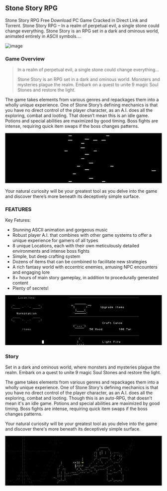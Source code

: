 ## Stone Story RPG

Stone Story RPG Free Download PC Game Cracked in Direct Link and Torrent. Stone Story RPG – In a realm of perpetual evil, a single stone could change everything. Stone Story is an RPG set in a dark and ominous world, animated entirely in ASCII symbols….

![image](https://github.com/lucthienphong1120/Stone-Story/assets/90561566/a54720dd-1c0b-40eb-b090-3759b2685418)

### Game Overview

> In a realm of perpetual evil, a single stone could change everything…
>
> Stone Story is an RPG set in a dark and ominous world. Monsters and mysteries plague the realm. Embark on a quest to unite 9 magic Soul Stones and restore the light.

The game takes elements from various genres and repackages them into a wholly unique experience. One of Stone Story’s defining mechanics is that you have no direct control of the player character, as an A.I. does all the exploring, combat and looting. That doesn’t mean this is an idle game. Potions and special abilities are maximized by good timing. Boss fights are intense, requiring quick item swaps if the boss changes patterns.

![image](./store1.png)

Your natural curiosity will be your greatest tool as you delve into the game and discover there’s more beneath its deceptively simple surface.

### FEATURES

Key Fetures:
+ Stunning ASCII animation and gorgeous music
+ Robust player A.I. that combines with other game systems to offer a unique experience for gamers of all types
+ 8 unique Locations, each with their own meticulously detailed environments and intense boss fights
+ Simple, but deep crafting system
+ Dozens of items that can be combined to facilitate new strategies
+ A rich fantasy world with eccentric enemies, amusing NPC encounters and engaging lore
+ 8+ hours of main story gameplay, in addition to procedurally generated content
+ Plenty of secrets!

![image](./store2.png)

### Story

Set in a dark and ominous world, where monsters and mysteries plague the realm. Embark on a quest to unite 9 magic Soul Stones and restore the light.

The game takes elements from various genres and repackages them into a wholly unique experience. One of Stone Story's defining mechanics is that you have no direct control of the player character, as an A.I. does all the exploring, combat and looting. Though this is an auto-RPG, that doesn't mean it's an idle game. Potions and special abilities are maximized by good timing. Boss fights are intense, requiring quick item swaps if the boss changes patterns.

Your natural curiosity will be your greatest tool as you delve into the game and discover there's more beneath its deceptively simple surface.

![image](./store3.png)



















